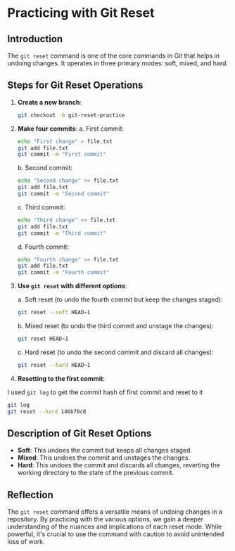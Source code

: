 # Practicing with Git Reset

## Introduction

The `git reset` command is one of the core commands in Git that helps in undoing changes. It operates in three primary modes: soft, mixed, and hard.

## Steps for Git Reset Operations

1. **Create a new branch**:
   ```bash
   git checkout -b git-reset-practice
   ```

2. **Make four commits**:
   a. First commit:
   ```bash
   echo "First change" > file.txt
   git add file.txt
   git commit -m "First commit"
   ```
   
   b. Second commit:
   ```bash
   echo "Second change" >> file.txt
   git add file.txt
   git commit -m "Second commit"
   ```

   c. Third commit:
   ```bash
   echo "Third change" >> file.txt
   git add file.txt
   git commit -m "Third commit"
   ```

   d. Fourth commit:
   ```bash
   echo "Fourth change" >> file.txt
   git add file.txt
   git commit -m "Fourth commit"
   ```

3. **Use `git reset` with different options**:

   a. Soft reset (to undo the fourth commit but keep the changes staged):
   ```bash
   git reset --soft HEAD~1
   ```

   b. Mixed reset (to undo the third commit and unstage the changes):
   ```bash
   git reset HEAD~1
   ```

   c. Hard reset (to undo the second commit and discard all changes):
   ```bash
   git reset --hard HEAD~1
   ```

4. **Resetting to the first commit**:

I used `git log` to get the commit hash of first commit and reset to it
   ```bash
   git log
   git reset --hard 146b70c0
   ```

## Description of Git Reset Options

- **Soft**: This undoes the commit but keeps all changes staged.
- **Mixed**: This undoes the commit and unstages the changes.
- **Hard**: This undoes the commit and discards all changes, reverting the working directory to the state of the previous commit.

## Reflection

The `git reset` command offers a versatile means of undoing changes in a repository. By practicing with the various options, we gain a deeper understanding of the nuances and implications of each reset mode. While powerful, it's crucial to use the command with caution to avoid unintended loss of work.